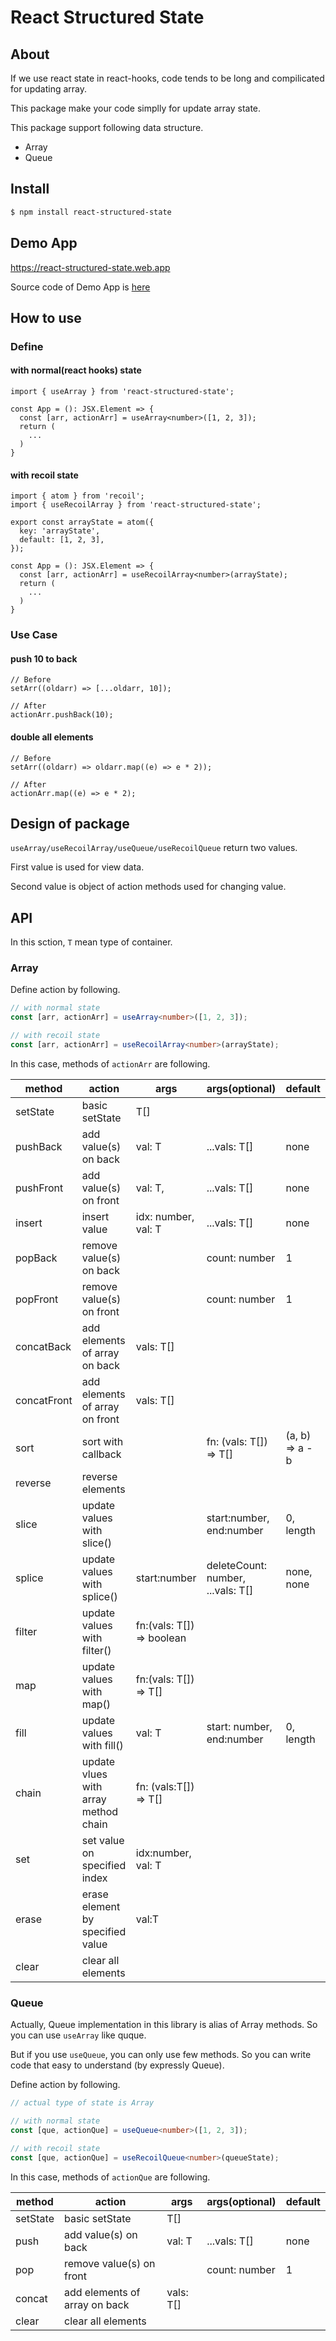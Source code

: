 # React Structured State

## About

If we use react state in react-hooks, code tends to be long and compilicated for updating array.

This package make your code simplly for update array state.

This package support following data structure.

- Array
- Queue

## Install

```bash
$ npm install react-structured-state
```

## Demo App

https://react-structured-state.web.app

Source code of Demo App is [here](https://github.com/ysuzuki19/react-structured-state/tree/main/demo)

## How to use

### Define

#### with normal(react hooks) state

```tsx
import { useArray } from 'react-structured-state';

const App = (): JSX.Element => {
  const [arr, actionArr] = useArray<number>([1, 2, 3]);
  return (
    ...
  )
}
```

#### with recoil state

```tsx
import { atom } from 'recoil';
import { useRecoilArray } from 'react-structured-state';

export const arrayState = atom({
  key: 'arrayState',
  default: [1, 2, 3],
});

const App = (): JSX.Element => {
  const [arr, actionArr] = useRecoilArray<number>(arrayState);
  return (
    ...
  )
}
```

### Use Case

#### push 10 to back

```tsx
// Before
setArr((oldarr) => [...oldarr, 10]);

// After
actionArr.pushBack(10);
```

#### double all elements

```tsx
// Before
setArr((oldarr) => oldarr.map((e) => e * 2));

// After
actionArr.map((e) => e * 2);
```

## Design of package

`useArray/useRecoilArray/useQueue/useRecoilQueue` return two values.

First value is used for view data.

Second value is object of action methods used for changing value.

## API

In this sction, `T` mean type of container.

### Array

Define action by following.

```ts
// with normal state
const [arr, actionArr] = useArray<number>([1, 2, 3]);

// with recoil state
const [arr, actionArr] = useRecoilArray<number>(arrayState);
```

In this case, methods of `actionArr` are following.

| method      | action                               | args                      | args(optional)                    | default         |
| ----------- | ------------------------------------ | ------------------------- | --------------------------------- | --------------- |
| setState    | basic setState                       | T[]                       |                                   |                 |
| pushBack    | add value(s) on back                 | val: T                    | ...vals: T[]                      | none            |
| pushFront   | add value(s) on front                | val: T,                   | ...vals: T[]                      | none            |
| insert      | insert value                         | idx: number, val: T       | ...vals: T[]                      | none            |
| popBack     | remove value(s) on back              |                           | count: number                     | 1               |
| popFront    | remove value(s) on front             |                           | count: number                     | 1               |
| concatBack  | add elements of array on back        | vals: T[]                 |                                   |                 |
| concatFront | add elements of array on front       | vals: T[]                 |                                   |                 |
| sort        | sort with callback                   |                           | fn: (vals: T[]) => T[]            | (a, b) => a - b |
| reverse     | reverse elements                     |                           |                                   |                 |
| slice       | update values with slice()           |                           | start:number, end:number          | 0, length       |
| splice      | update values with splice()          | start:number              | deleteCount: number, ...vals: T[] | none, none      |
| filter      | update values with filter()          | fn:(vals: T[]) => boolean |                                   |                 |
| map         | update values with map()             | fn:(vals: T[]) => T[]     |                                   |                 |
| fill        | update values with fill()            | val: T                    | start: number, end:number         | 0, length       |
| chain       | update vlues with array method chain | fn: (vals:T[]) => T[]     |                                   |                 |
| set         | set value on specified index         | idx:number, val: T        |                                   |                 |
| erase       | erase element by specified value     | val:T                     |                                   |                 |
| clear       | clear all elements                   |                           |                                   |                 |

### Queue

Actually, Queue implementation in this library is alias of Array methods. So you can use `useArray` like quque.

But if you use `useQueue`, you can only use few methods. So you can write code that easy to understand (by expressly Queue).

Define action by following.

```ts
// actual type of state is Array

// with normal state
const [que, actionQue] = useQueue<number>([1, 2, 3]);

// with recoil state
const [que, actionQue] = useRecoilQueue<number>(queueState);
```

In this case, methods of `actionQue` are following.

| method   | action                        | args      | args(optional) | default |
| -------- | ----------------------------- | --------- | -------------- | ------- |
| setState | basic setState                | T[]       |                |         |
| push     | add value(s) on back          | val: T    | ...vals: T[]   | none    |
| pop      | remove value(s) on front      |           | count: number  | 1       |
| concat   | add elements of array on back | vals: T[] |                |         |
| clear    | clear all elements            |           |                |         |
